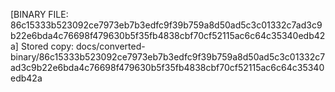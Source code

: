 [BINARY FILE: 86c15333b523092ce7973eb7b3edfc9f39b759a8d50ad5c3c01332c7ad3c9b22e6bda4c76698f479630b5f35fb4838cbf70cf52115ac6c64c35340edb42a]
Stored copy: docs/converted-binary/86c15333b523092ce7973eb7b3edfc9f39b759a8d50ad5c3c01332c7ad3c9b22e6bda4c76698f479630b5f35fb4838cbf70cf52115ac6c64c35340edb42a
